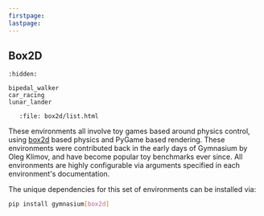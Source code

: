 ```yaml
---
firstpage:
lastpage:
---
```


## Box2D

```{toctree}
:hidden:

bipedal_walker
car_racing
lunar_lander
```

```{raw} html
   :file: box2d/list.html
```

These environments all involve toy games based around physics control, using [box2d](https://box2d.org/) based physics and PyGame based rendering. These environments were contributed back in the early days of Gymnasium by Oleg Klimov, and have become popular toy benchmarks ever since. All environments are highly configurable via arguments specified in each environment's documentation.

The unique dependencies for this set of environments can be installed via:

````bash
pip install gymnasium[box2d]
````
